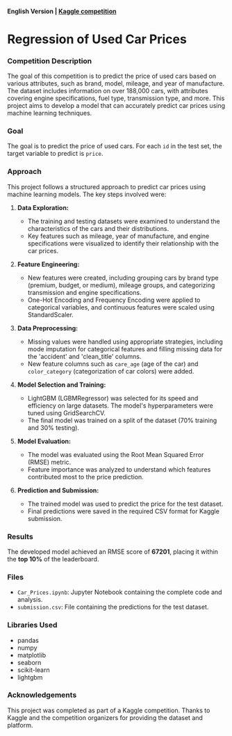 #### English Version | [Kaggle competition](https://www.kaggle.com/competitions/playground-series-s4e9)

# Regression of Used Car Prices

### Competition Description

The goal of this competition is to predict the price of used cars based on various attributes, such as brand, model, mileage, and year of manufacture. The dataset includes information on over 188,000 cars, with attributes covering engine specifications, fuel type, transmission type, and more. This project aims to develop a model that can accurately predict car prices using machine learning techniques.

### Goal

The goal is to predict the price of used cars. For each `id` in the test set, the target variable to predict is `price`.

### Approach

This project follows a structured approach to predict car prices using machine learning models. The key steps involved were:

1. **Data Exploration:**
   - The training and testing datasets were examined to understand the characteristics of the cars and their distributions.
   - Key features such as mileage, year of manufacture, and engine specifications were visualized to identify their relationship with the car prices.

2. **Feature Engineering:**
   - New features were created, including grouping cars by brand type (premium, budget, or medium), mileage groups, and categorizing transmission and engine specifications.
   - One-Hot Encoding and Frequency Encoding were applied to categorical variables, and continuous features were scaled using StandardScaler.

3. **Data Preprocessing:**
   - Missing values were handled using appropriate strategies, including mode imputation for categorical features and filling missing data for the 'accident' and 'clean_title' columns.
   - New feature columns such as `care_age` (age of the car) and `color_category` (categorization of car colors) were added.

4. **Model Selection and Training:**
   - LightGBM (LGBMRegressor) was selected for its speed and efficiency on large datasets. The model's hyperparameters were tuned using GridSearchCV.
   - The final model was trained on a split of the dataset (70% training and 30% testing).

5. **Model Evaluation:**
   - The model was evaluated using the Root Mean Squared Error (RMSE) metric.
   - Feature importance was analyzed to understand which features contributed most to the price prediction.

6. **Prediction and Submission:**
   - The trained model was used to predict the price for the test dataset. 
   - Final predictions were saved in the required CSV format for Kaggle submission.

### Results

The developed model achieved an RMSE score of **67201**, placing it within the **top 10%** of the leaderboard.

### Files

- `Car_Prices.ipynb`: Jupyter Notebook containing the complete code and analysis.
- `submission.csv`: File containing the predictions for the test dataset.

### Libraries Used

- pandas
- numpy
- matplotlib
- seaborn
- scikit-learn
- lightgbm

### Acknowledgements

This project was completed as part of a Kaggle competition. Thanks to Kaggle and the competition organizers for providing the dataset and platform.

